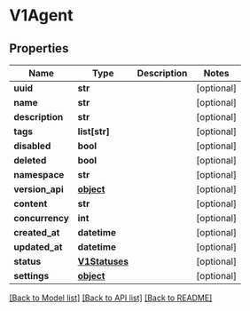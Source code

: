 # V1Agent

## Properties
Name | Type | Description | Notes
------------ | ------------- | ------------- | -------------
**uuid** | **str** |  | [optional] 
**name** | **str** |  | [optional] 
**description** | **str** |  | [optional] 
**tags** | **list[str]** |  | [optional] 
**disabled** | **bool** |  | [optional] 
**deleted** | **bool** |  | [optional] 
**namespace** | **str** |  | [optional] 
**version_api** | [**object**](.md) |  | [optional] 
**content** | **str** |  | [optional] 
**concurrency** | **int** |  | [optional] 
**created_at** | **datetime** |  | [optional] 
**updated_at** | **datetime** |  | [optional] 
**status** | [**V1Statuses**](V1Statuses.md) |  | [optional] 
**settings** | [**object**](.md) |  | [optional] 

[[Back to Model list]](../README.md#documentation-for-models) [[Back to API list]](../README.md#documentation-for-api-endpoints) [[Back to README]](../README.md)


